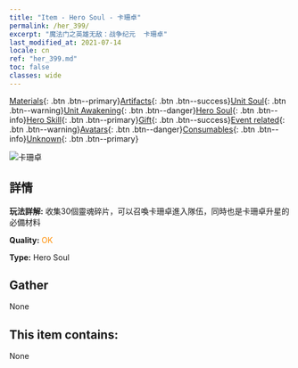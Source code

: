 ```yaml
---
title: "Item - Hero Soul - 卡珊卓"
permalink: /her_399/
excerpt: "魔法门之英雄无敌：战争纪元  卡珊卓"
last_modified_at: 2021-07-14
locale: cn
ref: "her_399.md"
toc: false
classes: wide
---
```

 [Materials](/ItemsCN/){: .btn .btn--primary}[Artifacts](/ItemsCN/Artifacts/){: .btn .btn--success}[Unit Soul](/ItemsCN/UnitSoul/){: .btn .btn--warning}[Unit Awakening](/ItemsCN/UnitAwakening/){: .btn .btn--danger}[Hero Soul](/ItemsCN/HeroSoul/){: .btn .btn--info}[Hero Skill](/ItemsCN/HeroSkill/){: .btn .btn--primary}[Gift](/ItemsCN/Gift/){: .btn .btn--success}[Event related](/ItemsCN/Events/){: .btn .btn--warning}[Avatars](/ItemsCN/Avatars/){: .btn .btn--danger}[Consumables](/ItemsCN/Consumables/){: .btn .btn--info}[Unknown](/ItemsCN/Unknown/){: .btn .btn--primary}

 ![卡珊卓](/images/h/h_kashandela.jpg)

## 詳情
 **玩法詳解:** 收集30個靈魂碎片，可以召喚卡珊卓進入隊伍，同時也是卡珊卓升星的必備材料

 **Quality:** <span style="color: #FF8C00">OK</span>

 **Type:** Hero Soul

## Gather

  None

## This item contains:

  None

